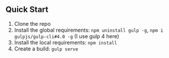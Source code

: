 ## Quick Start

1. Clone the repo
1. Install the global requirements: `npm uninstall gulp -g`, `npm i gulpjs/gulp-cli#4.0 -g` (I use gulp 4 here)
1. Install the local requirements: `npm install`
1. Create a build: `gulp serve`